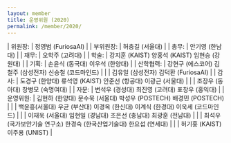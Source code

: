 ```yaml
---
layout: member
title: 운영위원 (2020)
permalink: /member/2020/
---
```


| 위원장: | 정영범 (FuriosaAI) |
| 부위원장: | 허충길 (서울대) |
| 총무: | 안기영 (한남대) |
| 재무: | 오학주 (고려대) |
| 학술: | 강지훈 (KAIST) 양홍석 (KAIST) 임현승 (강원대) |
| 기획: | 손윤식 (동국대) 이우석 (한양대) |
| 산학협력: | 강현구 (에스코어) 김철주 (삼성전자) 신승철 (코드마인드) |
| | 김유일 (삼성전자) 김덕환 (FuriosaAI) |
| 감사: | 도경구 (한양대) 류석영 (KAIST) 안준선 (항공대) 이광근 (서울대) |
| | 조장우 (동아대) 창병모 (숙명여대) |
| 자문: | 변석우 (경성대) 최진영 (고려대) 표창우 (홍익대) |
| 운영위원: | 김현하 (한양대) 문수묵 (서울대) 박성우 (POSTECH) 배경민 (POSTECH) |
| | 백윤흥(서울대) 우균 (부산대) 이경옥 (한신대) 이계식 (한경대) 이욱세 (코드마인드) |
| | 이재욱 (서울대) 임현일 (경남대) 조은선 (충남대) 최광훈 (전남대) |
| | 최석우 (국가보안기술 연구소) 한경숙 (한국산업기술대) 한요섭 (연세대) |
| | 허기홍 (KAIST) 이주용 (UNIST) |
